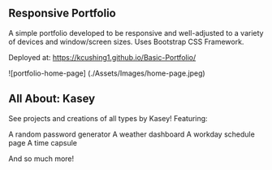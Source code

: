 ## Responsive Portfolio

A simple portfolio developed to be responsive and well-adjusted to a variety of devices and window/screen sizes. Uses Bootstrap CSS Framework.

Deployed at: https://kcushing1.github.io/Basic-Portfolio/

![portfolio-home-page] (./Assets/Images/home-page.jpeg)

## All About: Kasey

See projects and creations of all types by Kasey! Featuring:

A random password generator
A weather dashboard
A workday schedule page
A time capsule

And so much more!
